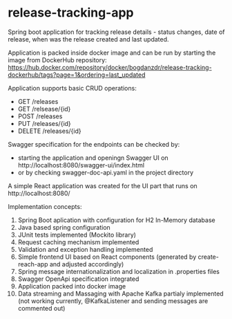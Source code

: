 # release-tracking-app

Spring boot application for tracking release details - status changes, date of release, when was the release created and last updated.

Application is packed inside docker image and can be run by starting the image from DockerHub repository: 
https://hub.docker.com/repository/docker/bogdanzdr/release-tracking-dockerhub/tags?page=1&ordering=last_updated 


Application supports basic CRUD operations:
- GET /releases
- GET /relsease/{id}
- POST /releases
- PUT /releases/{id}
- DELETE /releases/{id}

Swagger specification for the endpoints can be checked by:
 - starting the application and openingn Swagger UI on http://localhost:8080/swagger-ui/index.html
 - or by checking swagger-doc-api.yaml in the project directory
 
 
 A simple React application was created for the UI part that runs on http://localhost:8080/
 
 Implementation concepts:
 1. Spring Boot aplication with configuration for H2 In-Memory database
 2. Java based spring configuration
 3. JUnit tests implemented (Mockito library)
 4. Request caching mechanism implemented
 5. Validation and exception handling implemented
 6. Simple frontend UI based on React components (generated by create-reach-app and adjusted accordingly)
 7. Spring message internationalization and localization in .properties files
 8. Swagger OpenApi specification integrated
 9. Application packed into docker image
 10. Data streaming and Massaging with Apache Kafka partialy implemented (not working currently, @KafkaListener and sending messages are commented out)
